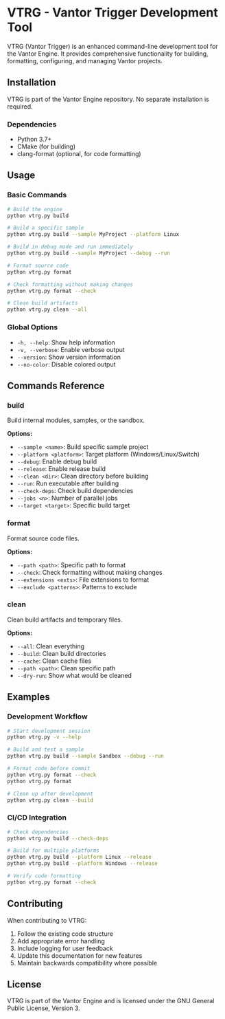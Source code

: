 # VTRG - Vantor Trigger Development Tool

VTRG (Vantor Trigger) is an enhanced command-line development tool for the Vantor Engine. It provides comprehensive functionality for building, formatting, configuring, and managing Vantor projects.

## Installation

VTRG is part of the Vantor Engine repository. No separate installation is required.

### Dependencies

- Python 3.7+
- CMake (for building)
- clang-format (optional, for code formatting)

## Usage

### Basic Commands

```bash
# Build the engine
python vtrg.py build

# Build a specific sample
python vtrg.py build --sample MyProject --platform Linux

# Build in debug mode and run immediately
python vtrg.py build --sample MyProject --debug --run

# Format source code
python vtrg.py format

# Check formatting without making changes
python vtrg.py format --check

# Clean build artifacts
python vtrg.py clean --all
```

### Global Options

- `-h, --help`: Show help information
- `-v, --verbose`: Enable verbose output
- `--version`: Show version information
- `--no-color`: Disable colored output

## Commands Reference

### build
Build internal modules, samples, or the sandbox.

**Options:**
- `--sample <name>`: Build specific sample project
- `--platform <platform>`: Target platform (Windows/Linux/Switch)
- `--debug`: Enable debug build
- `--release`: Enable release build
- `--clean <dir>`: Clean directory before building
- `--run`: Run executable after building
- `--check-deps`: Check build dependencies
- `--jobs <n>`: Number of parallel jobs
- `--target <target>`: Specific build target

### format
Format source code files.

**Options:**
- `--path <path>`: Specific path to format
- `--check`: Check formatting without making changes
- `--extensions <exts>`: File extensions to format
- `--exclude <patterns>`: Patterns to exclude

### clean
Clean build artifacts and temporary files.

**Options:**
- `--all`: Clean everything
- `--build`: Clean build directories
- `--cache`: Clean cache files
- `--path <path>`: Clean specific path
- `--dry-run`: Show what would be cleaned

## Examples

### Development Workflow

```bash
# Start development session
python vtrg.py -v --help

# Build and test a sample
python vtrg.py build --sample Sandbox --debug --run

# Format code before commit
python vtrg.py format --check
python vtrg.py format

# Clean up after development
python vtrg.py clean --build
```

### CI/CD Integration

```bash
# Check dependencies
python vtrg.py build --check-deps

# Build for multiple platforms
python vtrg.py build --platform Linux --release
python vtrg.py build --platform Windows --release

# Verify code formatting
python vtrg.py format --check
```

## Contributing

When contributing to VTRG:

1. Follow the existing code structure
2. Add appropriate error handling
3. Include logging for user feedback
4. Update this documentation for new features
5. Maintain backwards compatibility where possible

## License

VTRG is part of the Vantor Engine and is licensed under the GNU General Public License, Version 3.
